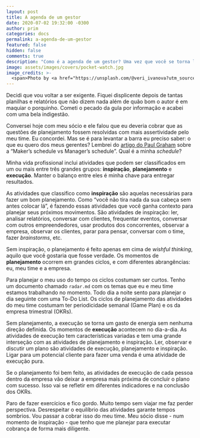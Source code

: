 ```yaml
---
layout: post
title: A agenda de um gestor
date: 2020-07-02 19:32:00 -0300
author: prim
categories: docs
permalink: a-agenda-de-um-gestor
featured: false
hidden: false
comments: true
description: "Como é a agenda de um gestor? Uma vez que você se torna líder, quais são os diferentes momentos e atividades que vão compor o seu dia-a-dia? A agenda de um gestor tem três grupos de atividades: inspiração, planejamento e execução"
image: assets/images/covers/pocket-watch.jpg
image_credits: >-
  <span>Photo by <a href="https://unsplash.com/@veri_ivanova?utm_source=unsplash&amp;utm_medium=referral&amp;utm_content=creditCopyText">Veri Ivanova</a> on <a href="https://unsplash.com/s/photos/timer?utm_source=unsplash&amp;utm_medium=referral&amp;utm_content=creditCopyText">Unsplash</a></span>
---
```


Decidi que vou voltar a ser exigente. Fiquei displicente depois de tantas planilhas e relatórios que não dizem nada além de quão bom o autor é em maquiar o porquinho. Cometi o pecado da gula por informação e acabei com uma bela indigestão.

Conversei hoje com meu sócio e ele falou que eu deveria cobrar que as questões de planejamento fossem resolvidas com mais assertividade pelo meu time. Eu concordei. Mas se é para levantar a barra eu preciso saber: o que eu quero dos meus gerentes? Lembrei do [artigo do Paul Graham](http://www.paulgraham.com/makersschedule.html) sobre a “Maker’s schedule vs Manager’s schedule”. Qual é a minha *schedule*?

Minha vida profissional inclui atividades que podem ser classificados em um ou mais entre três grandes grupos: **inspiração**, **planejamento** e **execução**. Manter o balanço entre eles é minha chave para entregar resultados.

As atividades que classifico como **inspiração** são aquelas necessárias para fazer um bom planejamento. Como “você não tira nada da sua cabeça sem antes colocar lá”, é fazendo essas atividades que você ganha contexto para planejar seus próximos movimentos. São atividades de inspiração: ler, analisar relatórios, conversar com clientes, frequentar eventos, conversar com outros empreendedores, usar produtos dos concorrentes, observar a empresa, observar os clientes, parar para pensar, conversar com o time, fazer *brainstorms*, etc.

Sem inspiração, o planejamento é feito apenas em cima de  *wishful thinking*, aquilo que você gostaria que fosse verdade. Os momentos de **planejamento** ocorrem em grandes ciclos, e com diferentes abrangências: eu, meu time e a empresa.

Para planejar o meu uso do tempo os ciclos costumam ser curtos. Tenho um documento chamado `radar.md` com os temas que eu e meu time estamos trabalhando no momento. Todo dia a noite sento para planejar o dia seguinte com uma To-Do List. Os ciclos de planejamento das atividades do meu time costumam ter periodicidade semanal (Game Plan) e os da empresa trimestral (OKRs).

Sem planejamento, a execução se torna um gasto de energia sem nenhuma direção definida. Os momentos de **execução** acontecem no dia-a-dia. As atividades de execução tem características variadas e tem uma grande interseção com as atividades de planejamento e inspiração. Ler, observar e discutir um plano são atividades de execução, planejamento e inspiração. Ligar para um potencial cliente para fazer uma venda é uma atividade de execução pura.

Se o planejamento foi bem feito, as atividades de execução de cada pessoa dentro da empresa vão deixar a empresa mais próxima de concluir o plano com sucesso. Isso vai se refletir em diferentes indicadores e na conclusão dos OKRs.

Paro de fazer exercícios e fico gordo. Muito tempo sem viajar me faz perder perspectiva. Desrespeitar o equilíbrio das atividades garante tempos sombrios. Vou passar a cobrar isso do meu time. Meu sócio disse - num momento de inspiração - que tenho que me planejar para executar cobrança de forma mais diligente.
